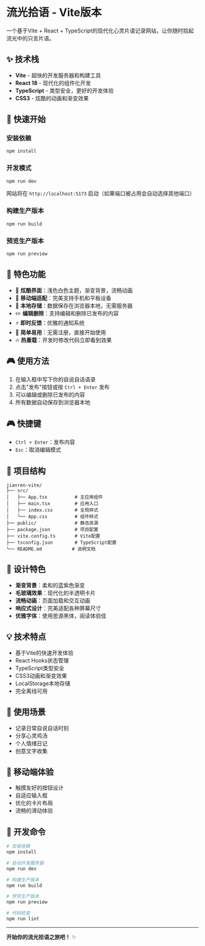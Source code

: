 # 流光拾语 - Vite版本

一个基于Vite + React + TypeScript的现代化心灵片语记录网站，让你随时拾起流光中的只言片语。

## ✨ 技术栈

- **Vite** - 超快的开发服务器和构建工具
- **React 18** - 现代化的组件化开发
- **TypeScript** - 类型安全，更好的开发体验
- **CSS3** - 炫酷的动画和渐变效果

## 🚀 快速开始

### 安装依赖
```bash
npm install
```

### 开发模式
```bash
npm run dev
```
网站将在 `http://localhost:5173` 启动（如果端口被占用会自动选择其他端口）

### 构建生产版本
```bash
npm run build
```

### 预览生产版本
```bash
npm run preview
```

## 🎨 特色功能

- 🎨 **炫酷界面**：浅色白色主题，渐变背景，流畅动画
- 📱 **移动端适配**：完美支持手机和平板设备
- 💾 **本地存储**：数据保存在浏览器本地，无需服务器
- ✏️ **编辑删除**：支持编辑和删除已发布的内容
- ⚡ **即时反馈**：优雅的通知系统
- 🎯 **简单易用**：无需注册，直接开始使用
- 🔥 **热重载**：开发时修改代码立即看到效果

## 🎮 使用方法

1. 在输入框中写下你的自说自话语录
2. 点击"发布"按钮或按 `Ctrl + Enter` 发布
3. 可以编辑或删除已发布的内容
4. 所有数据自动保存到浏览器本地

## 🎮 快捷键

- `Ctrl + Enter`：发布内容
- `Esc`：取消编辑模式

## 📁 项目结构

```
jianren-vite/
├── src/
│   ├── App.tsx          # 主应用组件
│   ├── main.tsx         # 应用入口
│   ├── index.css        # 全局样式
│   └── App.css          # 组件样式
├── public/              # 静态资源
├── package.json         # 项目配置
├── vite.config.ts       # Vite配置
├── tsconfig.json        # TypeScript配置
└── README.md           # 说明文档
```

## 🎨 设计特色

- **渐变背景**：柔和的蓝紫色渐变
- **毛玻璃效果**：现代化的半透明卡片
- **流畅动画**：页面加载和交互动画
- **响应式设计**：完美适配各种屏幕尺寸
- **优雅字体**：使用思源黑体，阅读体验佳

## 💡 技术特点

- 基于Vite的快速开发体验
- React Hooks状态管理
- TypeScript类型安全
- CSS3动画和渐变效果
- LocalStorage本地存储
- 完全离线可用

## 🌟 使用场景

- 记录日常自说自话时刻
- 分享心灵鸡汤
- 个人情绪日记
- 创意文字收集

## 📱 移动端体验

- 触摸友好的按钮设计
- 自适应输入框
- 优化的卡片布局
- 流畅的滑动体验

## 🔧 开发命令

```bash
# 安装依赖
npm install

# 启动开发服务器
npm run dev

# 构建生产版本
npm run build

# 预览生产版本
npm run preview

# 代码检查
npm run lint
```

---

**开始你的流光拾语之旅吧！** ✨
